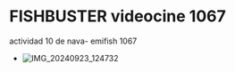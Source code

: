 # FISHBUSTER videocine 1067
actividad 10 de nava- emifish 1067
- ![IMG_20240923_124732](https://github.com/user-attachments/assets/a693a1cd-f55d-4231-8cbd-957d68be51c7)

